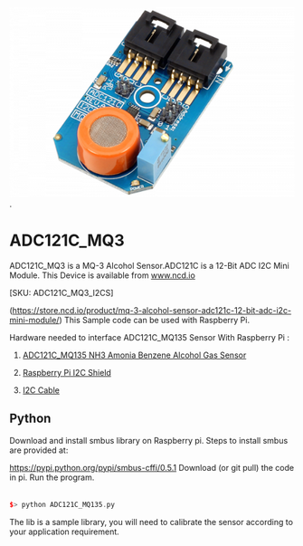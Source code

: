 
[![ ADC121C_MQ3](ADC121C_I2CGAS_MQ3.png)](https://store.ncd.io/product/mq-3-alcohol-sensor-adc121c-12-bit-adc-i2c-mini-module/).

#  ADC121C_MQ3
 ADC121C_MQ3 is a MQ-3 Alcohol Sensor.ADC121C is a 12-Bit ADC I2C Mini Module.
This Device is available from www.ncd.io

[SKU:  ADC121C_MQ3_I2CS]

(https://store.ncd.io/product/mq-3-alcohol-sensor-adc121c-12-bit-adc-i2c-mini-module/)
This Sample code can be used with Raspberry Pi.

Hardware needed to interface ADC121C_MQ135 Sensor With Raspberry Pi : 

1. <a href="https://store.ncd.io/product/mq-135-nh3-amonia-benzene-alcohol-gas-sensor-adc121c-12-bit-adc-i%C2%B2c-mini-module/">ADC121C_MQ135 NH3 Amonia Benzene Alcohol Gas Sensor</a>

2. <a href="https://store.ncd.io/product/i2c-shield-for-raspberry-pi-3-pi2-with-outward-facing-i2c-port-terminates-over-hdmi-port/">Raspberry Pi I2C Shield</a>

3. <a href="https://store.ncd.io/product/i%C2%B2c-cable/">I2C Cable</a>

## Python

Download and install smbus library on Raspberry pi. Steps to install smbus are provided at:

https://pypi.python.org/pypi/smbus-cffi/0.5.1
Download (or git pull) the code in pi. Run the program.

```cpp

$> python ADC121C_MQ135.py

```

The lib is a sample library, you will need to calibrate the sensor according to your application requirement.

